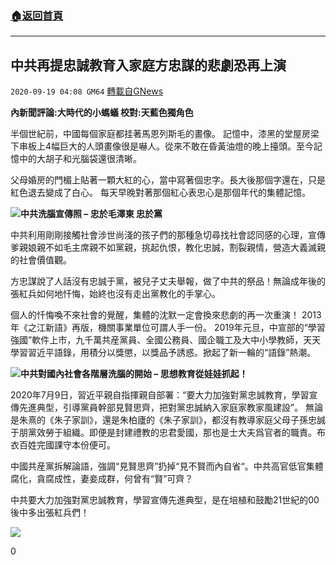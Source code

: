###  [:house:返回首頁](https://github.com/ourhimalayas/txt)
---

## 中共再提忠誠教育入家庭方忠謀的悲劇恐再上演
`2020-09-19 04:08 GM64` [轉載自GNews](https://gnews.org/zh-hant/368204/)

**內新聞評論:大時代的小螞蟻 校對:天藍色獨角色**

半個世紀前，中國每個家庭都挂著馬恩列斯毛的畫像。
記憶中，漆黑的堂屋房梁下串板上4幅巨大的人頭畫像很是嚇人。從來不敢在昏黃油燈的晚上擡頭。至今記憶中的大胡子和光腦袋還很清晰。

父母婚房的門楣上貼著一顆大紅的心，當中寫著個忠字。長大後那個字還在，只是紅色退去變成了白心。
每天早晚對著那個紅心表忠心是那個年代的集體記憶。

![](https://s3.amazonaws.com/gnews-media-offload/wp-content/uploads/2020/09/19033929/Screenshot_2020-09-19-10-31-46-113_Discord.png)**中共洗腦宣傳照 – 忠於毛澤東 忠於黨**

中共利用剛剛接觸社會涉世尚淺的孩子們的那種急切尋找社會認同感的心理，宣傳爹親娘親不如毛主席親不如黨親，挑起仇恨，教化忠誠，割裂親情，營造大義滅親的社會價值觀。

方忠謀說了人話沒有忠誠于黨，被兒子丈夫舉報，做了中共的祭品！無論成年後的張紅兵如何地忏悔，始終也沒有走出黨教化的手掌心。

個人的忏悔喚不來社會的覺醒，集體的沈默一定會換來悲劇的再一次重演！
2013年《之江新語》再版，機關事業單位可謂人手一份。
2019年元旦，中宣部的“學習強國”軟件上市，九千萬共産黨員、全國公務員、國企職工及大中小學教師，天天學習習近平語錄，用積分以獎懲，以獎品予誘惑。掀起了新一輪的“語錄”熱潮。

![](https://s3.amazonaws.com/gnews-media-offload/wp-content/uploads/2020/09/19035014/Screenshot_2020-09-19-10-30-55-065_Discord-1.png)**中共對國內社會各階層洗腦的開始 – 思想教育從娃娃抓起！**

2020年7月9日，習近平親自指揮親自部署：“要大力加強對黨忠誠教育，學習宣傳先進典型，引導黨員幹部見賢思齊，把對黨忠誠納入家庭家教家風建設”。
無論是朱熹的《朱子家訓》，還是朱柏廬的《朱子家訓》，都沒有教導家庭父母子孫忠誠于朋黨效勞于組織。即便是封建禮教的忠君愛國，那也是士大夫爲官者的職責。布衣百姓完國課守本份便可。

中國共産黨拆解論語，強調“見賢思齊”扔掉“見不賢而內自省“。中共高官低官集體腐化，貪腐成性，妻妾成群，何曾有“賢”可齊？

中共要大力加強對黨忠誠教育，學習宣傳先進典型，是在培植和鼓勵21世紀的00後中多出張紅兵們！

![](https://s3.amazonaws.com/gnews-media-offload/wp-content/uploads/2020/09/19034245/Screenshot_2020-09-19-10-31-34-429_Discord.png)

0
